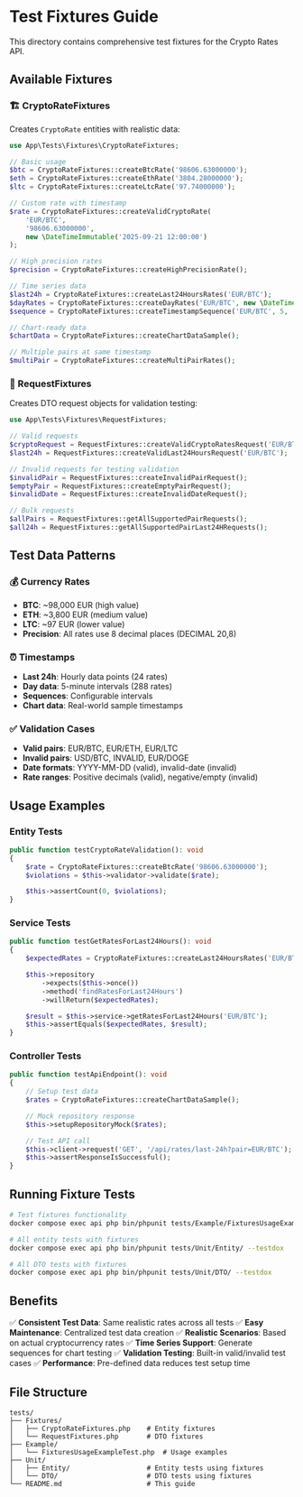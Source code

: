 # Test Fixtures Guide

This directory contains comprehensive test fixtures for the Crypto Rates API.

## Available Fixtures

### 🏗️ CryptoRateFixtures

Creates `CryptoRate` entities with realistic data:

```php
use App\Tests\Fixtures\CryptoRateFixtures;

// Basic usage
$btc = CryptoRateFixtures::createBtcRate('98606.63000000');
$eth = CryptoRateFixtures::createEthRate('3804.28000000');
$ltc = CryptoRateFixtures::createLtcRate('97.74000000');

// Custom rate with timestamp
$rate = CryptoRateFixtures::createValidCryptoRate(
    'EUR/BTC',
    '98606.63000000',
    new \DateTimeImmutable('2025-09-21 12:00:00')
);

// High precision rates
$precision = CryptoRateFixtures::createHighPrecisionRate();

// Time series data
$last24h = CryptoRateFixtures::createLast24HoursRates('EUR/BTC');
$dayRates = CryptoRateFixtures::createDayRates('EUR/BTC', new \DateTimeImmutable('2025-09-21'));
$sequence = CryptoRateFixtures::createTimestampSequence('EUR/BTC', 5, '+5 minutes');

// Chart-ready data
$chartData = CryptoRateFixtures::createChartDataSample();

// Multiple pairs at same timestamp
$multiPair = CryptoRateFixtures::createMultiPairRates();
```

### 📝 RequestFixtures

Creates DTO request objects for validation testing:

```php
use App\Tests\Fixtures\RequestFixtures;

// Valid requests
$cryptoRequest = RequestFixtures::createValidCryptoRatesRequest('EUR/BTC', '2025-09-21');
$last24h = RequestFixtures::createValidLast24HoursRequest('EUR/BTC');

// Invalid requests for testing validation
$invalidPair = RequestFixtures::createInvalidPairRequest();
$emptyPair = RequestFixtures::createEmptyPairRequest();
$invalidDate = RequestFixtures::createInvalidDateRequest();

// Bulk requests
$allPairs = RequestFixtures::getAllSupportedPairRequests();
$all24h = RequestFixtures::getAllSupportedPairLast24HRequests();
```

## Test Data Patterns

### 💰 Currency Rates

- **BTC**: ~98,000 EUR (high value)
- **ETH**: ~3,800 EUR (medium value)
- **LTC**: ~97 EUR (lower value)
- **Precision**: All rates use 8 decimal places (DECIMAL 20,8)

### ⏰ Timestamps

- **Last 24h**: Hourly data points (24 rates)
- **Day data**: 5-minute intervals (288 rates)
- **Sequences**: Configurable intervals
- **Chart data**: Real-world sample timestamps

### ✅ Validation Cases

- **Valid pairs**: EUR/BTC, EUR/ETH, EUR/LTC
- **Invalid pairs**: USD/BTC, INVALID, EUR/DOGE
- **Date formats**: YYYY-MM-DD (valid), invalid-date (invalid)
- **Rate ranges**: Positive decimals (valid), negative/empty (invalid)

## Usage Examples

### Entity Tests
```php
public function testCryptoRateValidation(): void
{
    $rate = CryptoRateFixtures::createBtcRate('98606.63000000');
    $violations = $this->validator->validate($rate);

    $this->assertCount(0, $violations);
}
```

### Service Tests
```php
public function testGetRatesForLast24Hours(): void
{
    $expectedRates = CryptoRateFixtures::createLast24HoursRates('EUR/BTC');

    $this->repository
        ->expects($this->once())
        ->method('findRatesForLast24Hours')
        ->willReturn($expectedRates);

    $result = $this->service->getRatesForLast24Hours('EUR/BTC');
    $this->assertEquals($expectedRates, $result);
}
```

### Controller Tests
```php
public function testApiEndpoint(): void
{
    // Setup test data
    $rates = CryptoRateFixtures::createChartDataSample();

    // Mock repository response
    $this->setupRepositoryMock($rates);

    // Test API call
    $this->client->request('GET', '/api/rates/last-24h?pair=EUR/BTC');
    $this->assertResponseIsSuccessful();
}
```

## Running Fixture Tests

```bash
# Test fixtures functionality
docker compose exec api php bin/phpunit tests/Example/FixturesUsageExampleTest.php --testdox

# All entity tests with fixtures
docker compose exec api php bin/phpunit tests/Unit/Entity/ --testdox

# All DTO tests with fixtures
docker compose exec api php bin/phpunit tests/Unit/DTO/ --testdox
```

## Benefits

✅ **Consistent Test Data**: Same realistic rates across all tests
✅ **Easy Maintenance**: Centralized test data creation
✅ **Realistic Scenarios**: Based on actual cryptocurrency rates
✅ **Time Series Support**: Generate sequences for chart testing
✅ **Validation Testing**: Built-in valid/invalid test cases
✅ **Performance**: Pre-defined data reduces test setup time

## File Structure

```
tests/
├── Fixtures/
│   ├── CryptoRateFixtures.php    # Entity fixtures
│   └── RequestFixtures.php       # DTO fixtures
├── Example/
│   └── FixturesUsageExampleTest.php  # Usage examples
├── Unit/
│   ├── Entity/                   # Entity tests using fixtures
│   └── DTO/                      # DTO tests using fixtures
└── README.md                     # This guide
```